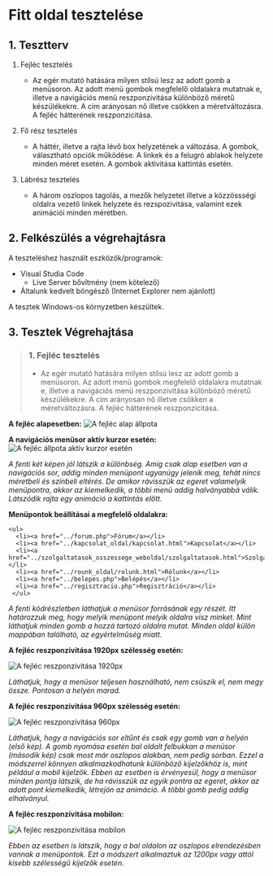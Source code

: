 # Fitt oldal tesztelése


## 1. Tesztterv

1. Fejléc tesztelés
    * Az egér mutató hatására milyen stílsú lesz az adott gomb a menüsoron. Az adott menü gombok megfelelő oldalakra mutatnak e, illetve a navigációs menü reszponzivitása különböző méretű készülékekre. A cím arányosan nő illetve csökken a méretváltozásra. A fejléc hátterének reszponzicitása.
    
2. Fő rész tesztelés
    * A háttér, illetve a rajta lévő box helyzetének a változása. A gombok, választható opciók működése. A linkek és a felugró ablakok helyzete minden méret esetén. A gombok aktivitása kattintás esetén.
    
  
3. Lábrész tesztelés
    * A három oszlopos tagolás, a mezők helyzetet illetve a közzössségi oldalra vezető linkek helyzete és rezspozivitása, valamint ezek animációi minden méretben.


## 2. Felkészülés a végrehajtásra


A teszteléshez használt eszközök/programok:


* Visual Studia Code
    * Live Server bővítmény (nem kötelező)
* Általunk kedvelt böngésző (Internet Explorer nem ajánlott)


A tesztek Windows-os környzetben készültek.


## 3. Tesztek Végrehajtása

> ### **1. Fejléc tesztelés**
>    * Az egér mutató hatására milyen stílsú lesz az adott gomb a menüsoron. Az adott menü gombok megfelelő oldalakra mutatnak e, illetve a navigációs menü reszponzivitása különböző méretű készülékekre. A cím arányosan nő illetve csökken a méretváltozásra. A fejléc hátterének reszponzicitása.


**A fejléc alapesetben:**
![A fejléc alap állpota](/Images/Fejlec1.png "A fejléc alap állpota")

**A navigációs menüsor aktív kurzor esetén:**
![A fejléc állpota aktív kurzor esetén](/Images/Fejlec2.png "A fejléc állpota aktív kurzor esetén")


*A fenti két képen jól látszik a különbség. Amíg csak alap esetben van a navigációs sor, addig minden menüpont ugyanúgy jelenik meg, tehát nincs méretbeli és színbeli 
eltérés. De amikor rávisszük az egeret valamelyik menüpontra, akkor az kiemelkedik, a többi menü addig halványabbá válik. Látszódik rajta egy animáció a kattintás előtt.*


**Menüpontok beállításai a megfelelő oldalakra:**

    <ul>
      <li><a href="../forum.php">Fórum</a></li>
      <li><a href="../kapcsolat_oldal/kapcsolat.html">Kapcsolat</a></li>
      <li><a href="../szolgaltatasok_osszessege_weboldal/szolgaltatasok.html">Szolgáltatások</a></li>
      <li><a href="../rounk_oldal/rolunk.html">Rólunk</a></li>
      <li><a href="../belepes.php">Belépés</a></li>
      <li><a href="../regisztracio.php">Regisztráció</a></li>
     </ul>


*A fenti kódrészletben láthatjuk a menüsor forrásának egy részét. Itt határozzuk meg, hogy melyik menüpont melyik oldalra visz minket. Mint láthatjuk minden gomb a hozzá tartozó oldalra mutat. Minden oldal külön mappában található, az egyértelműség miatt.*


**A fejléc reszponzivitása 1920px szélesség esetén:**


![A fejléc reszponzivitása 1920px](/Images/Fejlec3.png "A fejléc reszponzivitása 1920px")


*Láthatjuk, hogy a menüsor teljesen használható, nem csúszik el, nem megy össze. Pontosan a helyén marad.*


**A fejléc reszponzivitása 960px szélesség esetén:**


![A fejléc reszponzivitása 960px](/Images/Fejlec4.png "A fejléc reszponzivitása 960px")


*Láthatjuk, hogy a navigációs sor eltűnt és csak egy gomb van a helyén (első kép). A gomb nyomása esetén bal oldalt felbukkan a menüsor (második kép) csak most már oszlopos alakban, nem pedig sorban. Ezzel a módszerrel könnyen alkalmazkodhatunk különböző kijelzőkhöz is, mint például a mobil kijelzők. Ebben az esetben is érvényesül, hogy a menüsor minden pontja látszik, de ha rávisszük az egyik pontra az egeret, akkor az adott pont kiemelkedik, létrejön az animáció. A többi gomb pedig addig elhalványul.*


**A fejléc reszponzivitása mobilon:**


![A fejléc reszponzivitása mobilon](/Images/Fejlec5.png "A fejléc reszponzivitása mobilon")


*Ebben az esetben is látszik, hogy a bal oldalon az oszlopos elrendezésben vannak a menüpontok. Ezt a módszert alkalmaztuk az 1200px vagy attól kisebb szélességű kijelzők esetén.*

